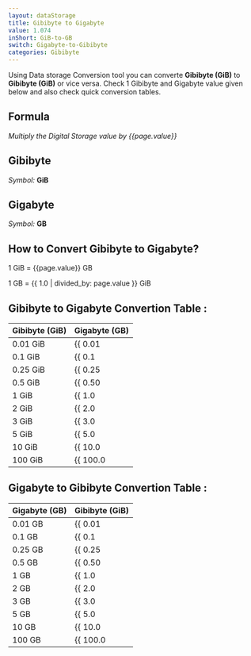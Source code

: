 ```yaml
---
layout: dataStorage
title: Gibibyte to Gigabyte
value: 1.074
inShort: GiB-to-GB
switch: Gigabyte-to-Gibibyte
categories: Gibibyte
---
```


Using Data storage Conversion tool you can converte **Gibibyte (GiB)** to **Gibibyte (GiB)** or vice versa. Check 1 Gibibyte and Gigabyte value given below and also check quick conversion tables.

## Formula
*Multiply the Digital Storage value by {{page.value}}*

## Gibibyte
*Symbol:* **GiB**

## Gigabyte
*Symbol:* **GB**

## How to Convert Gibibyte to Gigabyte?

1 GiB = {{page.value}} GB

1 GB = {{ 1.0 | divided_by: page.value }} GiB


## Gibibyte to Gigabyte Convertion Table :

| Gibibyte (GiB) | Gigabyte (GB) |
| ---- | ---- |
| 0.01 GiB | {{ 0.01 | times: page.value | round: 12 }} GB |
| 0.1 GiB | {{ 0.1 | times: page.value | round: 12 }} GB |
| 0.25 GiB | {{ 0.25 | times: page.value | round: 12 }} GB |
| 0.5 GiB | {{ 0.50 | times: page.value | round: 12 }} GB |
| 1 GiB | {{ 1.0 | times: page.value | round: 12 }} GB |
| 2 GiB | {{ 2.0 | times: page.value | round: 12 }} GB |
| 3 GiB | {{ 3.0 | times: page.value | round: 12 }} GB |
| 5 GiB | {{ 5.0 | times: page.value | round: 12 }} GB |
| 10 GiB | {{ 10.0 | times: page.value | round: 12 }} GB |
| 100 GiB | {{ 100.0 | times: page.value | round: 12 }} GB |

## Gigabyte to Gibibyte Convertion Table :

| Gigabyte (GB) | Gibibyte (GiB) |
| ---- | ---- |
| 0.01 GB | {{ 0.01 | divided_by: page.value | round: 12 }} GiB |
| 0.1 GB | {{ 0.1 | divided_by: page.value | round: 12 }} GiB |
| 0.25 GB | {{ 0.25 | divided_by: page.value | round: 12 }} GiB |
| 0.5 GB | {{ 0.50 | divided_by: page.value | round: 12 }} GiB |
| 1 GB | {{ 1.0 | divided_by: page.value | round: 12 }} GiB |
| 2 GB | {{ 2.0 | divided_by: page.value | round: 12 }} GiB |
| 3 GB | {{ 3.0 | divided_by: page.value | round: 12 }} GiB |
| 5 GB | {{ 5.0 | divided_by: page.value | round: 12 }} GiB |
| 10 GB | {{ 10.0 | divided_by: page.value | round: 12 }} GiB |
| 100 GB | {{ 100.0 | divided_by: page.value | round: 12 }} GiB |


<script>
document.getElementById('selectInput')[13].selected = true
document.getElementById('selectOutput')[12].selected = true
</script>
